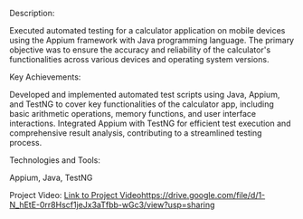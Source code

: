 Description:

Executed automated testing for a calculator application on mobile devices using the Appium framework with Java programming language. The primary objective was to ensure the accuracy and reliability of the calculator's functionalities across various devices and operating system versions.

Key Achievements:

Developed and implemented automated test scripts using Java, Appium, and TestNG to cover key functionalities of the calculator app, including basic arithmetic operations, memory functions, and user interface interactions.
Integrated Appium with TestNG for efficient test execution and comprehensive result analysis, contributing to a streamlined testing process.

Technologies and Tools:

  Appium,
  Java,
  TestNG

  Project Video: [Link to Project Video](https://drive.google.com/file/d/1-N_hEtE-0rr8Hscf1jeJx3aTfbb-wGc3/view?usp=sharing)https://drive.google.com/file/d/1-N_hEtE-0rr8Hscf1jeJx3aTfbb-wGc3/view?usp=sharing
